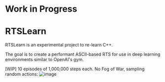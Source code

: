 # Work in Progress

# RTSLearn

RTSLearn is an experimental project to re-learn C++.

The goal is to create a performant ASCII-based RTS for use in deep learning environments similar to OpenAI's gym.

[WIP] 10 episodes of 1,000,000 steps each. No Fog of War, sampling random actions:
![image](https://github.com/4rChon/RTSLearn/assets/6491290/a7738d3f-0a61-4096-9147-0a1497d8c8c2)

